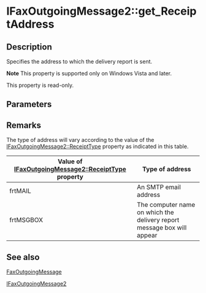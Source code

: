 # IFaxOutgoingMessage2::get_ReceiptAddress

## Description

Specifies the address to which the delivery report is sent.

**Note** This property is supported only on Windows Vista and later.

This property is read-only.

## Parameters

## Remarks

The type of address will vary according to the value of the [IFaxOutgoingMessage2::ReceiptType](https://learn.microsoft.com/previous-versions/windows/desktop/fax/-mfax-faxoutgoingmessage-receipttype-vb) property as indicated in this table.

| Value of [IFaxOutgoingMessage2::ReceiptType](https://learn.microsoft.com/previous-versions/windows/desktop/fax/-mfax-faxoutgoingmessage-receipttype-vb) property | Type of address |
| --- | --- |
| frtMAIL | An SMTP email address |
| frtMSGBOX | The computer name on which the delivery report message box will appear |

## See also

[FaxOutgoingMessage](https://learn.microsoft.com/previous-versions/windows/desktop/fax/-mfax-faxoutgoingmessage)

[IFaxOutgoingMessage2](https://learn.microsoft.com/previous-versions/windows/desktop/api/faxcomex/nn-faxcomex-ifaxoutgoingmessage2)